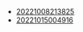 - [20221008213825](/zet/20221008213825/README.md)
- [20221015004916](/zet/20221015004916/README.md)
